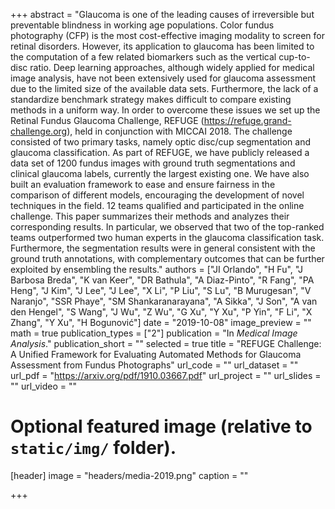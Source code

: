 +++
abstract = "Glaucoma is one of the leading causes of irreversible but preventable blindness in working age populations. Color fundus photography (CFP) is the most cost-effective imaging modality to screen for retinal disorders. However, its application to glaucoma has been limited to the computation of a few related biomarkers such as the vertical cup-to-disc ratio. Deep learning approaches, although widely applied for medical image analysis, have not been extensively used for glaucoma assessment due to the limited size of the available data sets. Furthermore, the lack of a standardize benchmark strategy makes difficult to compare existing methods in a uniform way. In order to overcome these issues we set up the Retinal Fundus Glaucoma Challenge, REFUGE (https://refuge.grand-challenge.org), held in conjunction with MICCAI 2018. The challenge consisted of two primary tasks, namely optic disc/cup segmentation and glaucoma classification. As part of REFUGE, we have publicly released a data set of 1200 fundus images with ground truth segmentations and clinical glaucoma labels, currently the largest existing one. We have also built an evaluation framework to ease and ensure fairness in the comparison of different models, encouraging the development of novel techniques in the field. 12 teams qualified and participated in the online challenge. This paper summarizes their methods and analyzes their corresponding results. In particular, we observed that two of the top-ranked teams outperformed two human experts in the glaucoma classification task. Furthermore, the segmentation results were in general consistent with the ground truth annotations, with complementary outcomes that can be further exploited by ensembling the results."
authors = ["JI Orlando", "H Fu", "J Barbosa Breda", "K van Keer", "DR Bathula", "A Diaz-Pinto", "R Fang", "PA Heng", "J Kim", "J Lee", "J Lee", "X Li", "P Liu", "S Lu", "B Murugesan", "V Naranjo", "SSR Phaye", "SM Shankaranarayana", "A Sikka", "J Son", "A van den Hengel", "S Wang", "J Wu", "Z Wu", "G Xu", "Y Xu", "P Yin", "F Li", "X Zhang", "Y Xu", "H Bogunović"]
date = "2019-10-08"
image_preview = ""
math = true
publication_types = ["2"]
publication = "In *Medical Image Analysis*."
publication_short = ""
selected = true
title = "REFUGE Challenge: A Unified Framework for Evaluating Automated Methods for Glaucoma Assessment from Fundus Photographs"
url_code = ""
url_dataset = ""
url_pdf = "https://arxiv.org/pdf/1910.03667.pdf"
url_project = ""
url_slides = ""
url_video = ""

# Optional featured image (relative to `static/img/` folder).
[header]
image = "headers/media-2019.png"
caption = ""


+++
